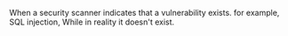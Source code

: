 When a security scanner indicates that a vulnerability exists. for example, SQL injection, While in reality it doesn't exist.